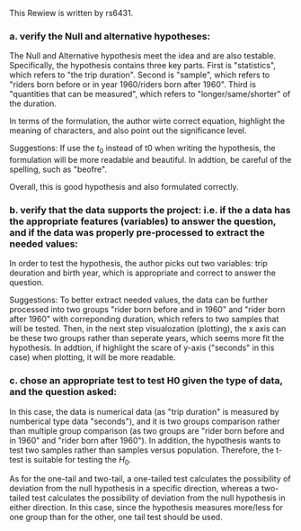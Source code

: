 This Rewiew is written by rs6431.

### a. verify the Null and alternative hypotheses: 
The Null and Alternative hypothesis meet the idea and are also testable. Specifically, the hypothesis contains three key parts. First is "statistics", which refers to "the trip duration". Second is "sample", which refers to "riders born before or in year 1960/riders born after 1960". Third is "quantities that can be measured", which refers to "longer/same/shorter" of the duration. 

In terms of the formulation, the author wirte correct equation, highlight the meaning of characters, and also point out the significance level.

Suggestions: If use the $t_0$ instead of t0 when writing the hypothesis, the formulation will be more readable and beautiful. In addtion, be careful of the spelling, such as "beofre".

Overall, this is good hypothesis and also formulated correctly.


### b. verify that the data supports the project: i.e. if the a data has the appropriate features (variables) to answer the question, and if the data was properly pre-processed to extract the needed values:
In order to test the hypothesis, the author picks out two variables: trip deuration and birth year, which is appropriate and correct to answer the question.

Suggestions: To better extract needed values, the data can be further processed into two groups "rider born before and in 1960" and "rider born after 1960" with correponding duration, which refers to two samples that will be tested. Then, in the next step visualozation (plotting), the x axis can be these two groups rather than seperate years, which seems more fit the hypothesis. In addtion, if highlight the scare of y-axis ("seconds" in this case) when plotting, it will be more readable. 


### c. chose an appropriate test to test H0 given the type of data, and the question asked:
In this case, the data is numerical data (as "trip duration" is measured by numberical type data "seconds"), and it is two groups comparison rather than multiple group comparison (as two groups are "rider born before and in 1960" and "rider born after 1960"). In addition, the hypothesis wants to test two samples rather than samples versus population. Therefore, the t-test is suitable for testing the $H_0$.

As for the one-tail and two-tail, a one-tailed test calculates the possibility of deviation from the null hypothesis in a specific direction, whereas a two-tailed test calculates the possibility of deviation from the null hypothesis in either direction. In this case, since the hypothesis measures more/less for one group than for the other, one tail test should be used. 